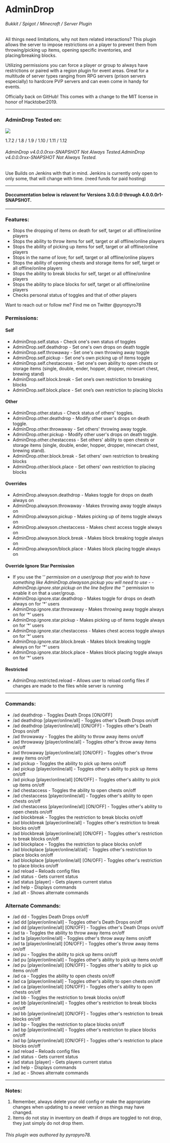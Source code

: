 # AdminDrop
###### *Bukkit / Spigot / Minecraft / Server Plugin*

All things need limitations, why not item related interactions? This plugin allows the server to impose restrictions on a player to prevent them from throwing/picking up items, opening specific inventories, and placing/breaking blocks.

Utilizing permissions you can force a player or group to always have restrictions or paired with a region plugin for event areas. Great for a multitude of server types ranging from RPG servers (prison servers especially) to hardcore PVP servers and can even come in handy for events.

Officially back on GitHub! This comes with a change to the MIT license in honor of Hacktober2019.

------------


### AdminDrop Tested on:
![](https://i.imgur.com/iZsakTq.png)

1.7.2 / 1.8 / 1.9 / 1.10 / 1.11 / 1.12

###### AdminDrop v4.0.0.0rxx-SNAPSHOT Not Always Tested.AdminDrop v4.0.0.0rxx-SNAPSHOT Not Always Tested.
Use Builds on Jenkins with that in mind. Jenkins is currently only open to only some, that will change with time. (need funds for paid hosting)

------------


#### Doccumentation below is relavent for Versions 3.0.0.0 through 4.0.0.0r1-SNAPSHOT.

------------


### Features:

- Stops the dropping of items on death for self, target or all offline/online players
- Stops the ability to throw items for self, target or all offline/online players
- Stops the ability of picking up items for self, target or all offline/online players
- Stops in the name of love; for self, target or all offline/online players
- Stops the ability of opening chests and storage items for self, target or all offline/online players
- Stops the ability to break blocks for self, target or all offline/online players
- Stops the ability to place blocks for self, target or all offline/online players
- Checks personal status of toggles and that of other players

Want to reach out or follow me? Find me on Twitter @pyropyro78

### Permissions:
#### Self
- AdminDrop.self.status - Check one's own status of toggles
- AdminDrop.self.deathdrop - Set one's own drops on death toggle
- AdminDrop.self.throwaway - Set one's own throwing away toggle
- AdminDrop.self.pickup - Set one's own picking up of items toggle
- AdminDrop.self.chestaccess - Set one's own ability to open chests or storage items (single, double, ender, hopper, dropper, minecart chest, brewing stand)
- AdminDrop.self.block.break - Set one’s own restriction to breaking blocks
- AdminDrop.self.block.place - Set one’s own restriction to placing blocks

#### Other
- AdminDrop.other.status - Check status of others' toggles.
- AdminDrop.other.deathdrop - Modify other user's drops on death toggle.
- AdminDrop.other.throwaway - Set others' throwing away toggle.
- AdminDrop.other.pickup - Modify other user's drops on death toggle.
- AdminDrop.other.chestaccess - Set others' ability to open chests or storage items (single, double, ender, hopper, dropper, minecart chest, brewing stand).
- AdminDrop.other.block.break - Set others' own restriction to breaking blocks
- AdminDrop.other.block.place - Set others' own restriction to placing blocks

#### Overrides
- AdminDrop.alwayson.deathdrop - Makes toggle for drops on death always on
- AdminDrop.alwayson.throwaway - Makes throwing away toggle always on
- AdminDrop.alwayson.pickup - Makes picking up of items toggle always on
- AdminDrop.alwayson.chestaccess - Makes chest access toggle always on
- AdminDrop.alwayson.block.break - Makes block breaking toggle always on
- AdminDrop.alwayson/block.place - Makes block placing toggle always on

#### Override Ignore Star Permission
- If you use the '*' permission on a user/group that you wish to have something like AdminDrop.alwayson.pickup you will need to use - -AdminDrop.ignore.star.pickup on the line before the '*' permission to enable it on that a user/group.
- AdminDrop.ignore.star.deathdrop - Makes toggle for drops on death always on for ‘*’ users
- AdminDrop.ignore.star.throwaway - Makes throwing away toggle always on for ‘*’ users
- AdminDrop.ignore.star.pickup - Makes picking up of items toggle always on for ‘*’ users
- AdminDrop.ignore.star.chestaccess - Makes chest access toggle always on for ‘*’ users
- AdminDrop.ignore.star.block.break - Makes block breaking toggle always on for ‘*’ users
- AdminDrop.ignore.star.block.place - Makes block placing toggle always on for ‘*’ users

#### Restricted
- AdminDrop.restricted.reload – Allows user to reload config files if changes are made to the files while server is running

------------


### Commands:
- /ad deathdrop - Toggles Death Drops [ON/OFF]
- /ad deathdrop [player/online/all] - Toggles other's Death Drops on/off
- /ad deathdrop [player/online/all] [ON/OFF] - Toggles other's Death Drops on/off
- /ad throwaway - Toggles the ability to throw away items on/off
- /ad throwaway [player/online/all] - Toggles other's throw away items on/off
- /ad throwaway [player/online/all] [ON/OFF] - Toggles other's throw away items on/off
- /ad pickup - Toggles the ability to pick up items on/off
- /ad pickup [player/online/all] - Toggles other's ability to pick up items on/off
- /ad pickup [player/online/all] [ON/OFF] - Toggles other's ability to pick up items on/off
- /ad chestaccess - Toggles the ability to open chests on/off
- /ad chestaccess [player/online/all] - Toggles other's ability to open chests on/off
- /ad chestaccess [player/online/all] [ON/OFF] - Toggles other's ability to open chests on/off
- /ad blockbreak - Toggles the restriction to break blocks on/off
- /ad blockbreak [player/online/all] - Toggles other's restriction to break blocks on/off
- /ad blockbreak [player/online/all] [ON/OFF] - Toggles other's restriction to break blocks on/off
- /ad blockplace - Toggles the restriction to place blocks on/off
- /ad blockplace [player/online/all/all] - Toggles other's restriction to place blocks on/off
- /ad blockplace [player/online/all] [ON/OFF] - Toggles other's restriction to place blocks on/off
- /ad reload – Reloads config files
- /ad status - Gets current status
- /ad status [player] - Gets players current status
- /ad help - Displays commands
- /ad alt - Shows alternate commands

### Alternate Commands:
- /ad dd - Toggles Death Drops on/off
- /ad dd [player/online/all] - Toggles other's Death Drops on/off
- /ad dd [player/online/all] [ON/OFF] - Toggles other's Death Drops on/off
- /ad ta - Toggles the ability to throw away items on/off
- /ad ta [player/online/all] - Toggles other's throw away items on/off
- /ad ta [player/online/all] [ON/OFF] - Toggles other's throw away items on/off
- /ad pu - Toggles the ability to pick up items on/off
- /ad pu [player/online/all] - Toggles other's ability to pick up items on/off
- /ad pu [player/online/all] [ON/OFF] - Toggles other's ability to pick up items on/off
- /ad ca - Toggles the ability to open chests on/off
- /ad ca [player/online/all] - Toggles other's ability to open chests on/off
- /ad ca [player/online/all] [ON/OFF] - Toggles other's ability to open chests on/off
- /ad bb - Toggles the restriction to break blocks on/off
- /ad bb [player/online/all] - Toggles other's restriction to break blocks on/off
- /ad bb [player/online/all] [ON/OFF] - Toggles other's restriction to break blocks on/off
- /ad bp - Toggles the restriction to place blocks on/off
- /ad bp [player/online/all] - Toggles other's restriction to place blocks on/off
- /ad bp [player/online/all] [ON/OFF] - Toggles other's restriction to place blocks on/off
- /ad reload – Reloads config files
- /ad status - Gets current status
- /ad status [player] - Gets players current status
- /ad help - Displays commands
- /ad ac - Shows alternate commands

------------


### Notes:
1. Remember, always delete your old config or make the appropriate changes when updating to a newer version as things may have changed.
2. Items do not stay in inventory on death if drops are toggled to not drop, they just simply do not drop them.

###### This plugin was authored by pyropyro78.